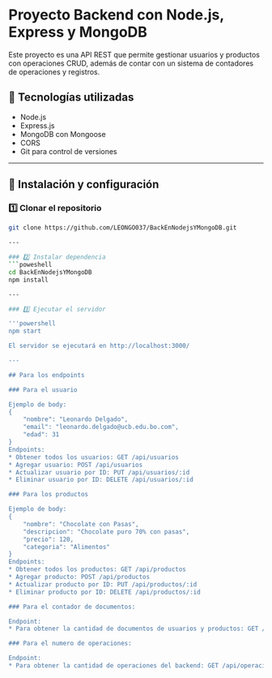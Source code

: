 # Proyecto Backend con Node.js, Express y MongoDB

Este proyecto es una API REST que permite gestionar usuarios y productos con operaciones CRUD, además de contar con un sistema de contadores de operaciones y registros.

## 📌 Tecnologías utilizadas

- Node.js
- Express.js
- MongoDB con Mongoose
- CORS
- Git para control de versiones

---

## 🚀 Instalación y configuración

### 1️⃣ Clonar el repositorio
```bash
git clone https://github.com/LEONGO037/BackEnNodejsYMongoDB.git

---

### 2️⃣ Instalar dependencia
```poweshell
cd BackEnNodejsYMongoDB
npm install

---

### 3️⃣ Ejecutar el servidor

'''powershell
npm start

El servidor se ejecutará en http://localhost:3000/

---

## Para los endpoints 

### Para el usuario

Ejemplo de body:
{
    "nombre": "Leonardo Delgado",
    "email": "leonardo.delgado@ucb.edu.bo.com",
    "edad": 31
}
Endpoints:
* Obtener todos los usuarios: GET /api/usuarios
* Agregar usuario: POST /api/usuarios
* Actualizar usuario por ID: PUT /api/usuarios/:id
* Eliminar usuario por ID: DELETE /api/usuarios/:id

### Para los productos

Ejemplo de body:
{
    "nombre": "Chocolate con Pasas",
    "descripcion": "Chocolate puro 70% con pasas",
    "precio": 120,
    "categoria": "Alimentos"
}
Endpoints:
* Obtener todos los productos: GET /api/productos
* Agregar producto: POST /api/productos
* Actualizar producto por ID: PUT /api/productos/:id
* Eliminar producto por ID: DELETE /api/productos/:id

### Para el contador de documentos:

Endpoint: 
* Para obtener la cantidad de documentos de usuarios y productos: GET /api/contadores

### Para el numero de operaciones:

Endpoint:
* Para obtener la cantidad de operaciones del backend: GET /api/operaciones
